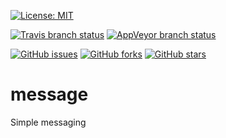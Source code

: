 [![License: MIT](https://img.shields.io/badge/license-MIT-blue.svg?style=flat-square)](https://raw.githubusercontent.com/robertodr/message/master/LICENSE)

[![Travis branch status](https://travis-ci.org/robertodr/message.svg?branch=master)](https://travis-ci.org/robertodr/message)
[![AppVeyor branch status](https://ci.appveyor.com/api/projects/status/6i7cii25oxvot7bp/branch/master?svg=true)](https://ci.appveyor.com/project/robertodr/message/branch/master)

[![GitHub issues](https://img.shields.io/github/issues/robertodr/message.svg?style=flat-square)](https://github.com/robertodr/message/issues)
[![GitHub forks](https://img.shields.io/github/forks/robertodr/message.svg?style=flat-square)](https://github.com/robertodr/message/network)
[![GitHub stars](https://img.shields.io/github/stars/robertodr/message.svg?style=flat-square)](https://github.com/robertodr/message/stargazers)

# message

Simple messaging
